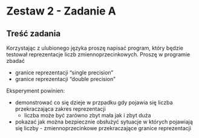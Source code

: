 # Zestaw 2 - Zadanie A

## Treść zadania

Korzystając z ulubionego języka proszę napisać program, który będzie testował reprezentacje liczb zmiennoprzecinkowych. Proszę w programie zbadać

- granice reprezentacji “single precision”
- granice reprezentacji “double precision”

Eksperyment powinien:

- demonstrować co się dzieje w przpadku gdy pojawia się liczba przekraczająca zakres reprezentacji
  - liczba może być zarówno zbyt mała jak i zbyt duża
- pokazać jak można bezpiecznie obsłużyć sytuacje w których pojawiają się liczby - zmiennoprzecinkowe przekraczające granice reprezentacji
